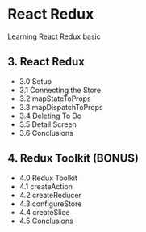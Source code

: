 # React Redux

Learning React Redux basic

## 3. React Redux
- 3.0 Setup
- 3.1 Connecting the Store
- 3.2 mapStateToProps
- 3.3 mapDispatchToProps
- 3.4 Deleting To Do
- 3.5 Detail Screen
- 3.6 Conclusions

## 4. Redux Toolkit (BONUS)
- 4.0 Redux Toolkit
- 4.1 createAction
- 4.2 createReducer
- 4.3 configureStore
- 4.4 createSlice
- 4.5 Conclusions